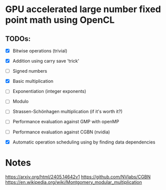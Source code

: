 # GPU accelerated large number fixed point math using OpenCL
## TODOs:
- [x] Bitwise operations (trivial)
- [x] Addition using carry save 'trick'
- [ ] Signed numbers
- [x] Basic multiplication
- [ ] Exponentiation (integer exponents)
- [ ] Modulo
- [ ] Strassen-Schönhagen multiplication (if it's worth it?)

- [ ] Performance evaluation against GMP with openMP
- [ ] Performance evaluation against CGBN (nvidia)

- [x] Automatic operation scheduling using by finding data dependencies

# Notes

https://arxiv.org/html/2405.14642v1
https://github.com/NVlabs/CGBN
https://en.wikipedia.org/wiki/Montgomery_modular_multiplication
